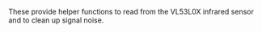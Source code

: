 These provide helper functions to read from the VL53L0X infrared sensor and to clean up signal noise.
